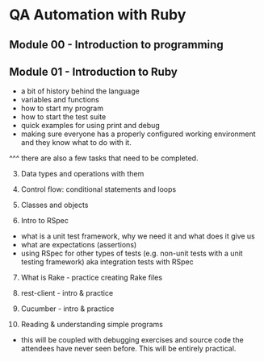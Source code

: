 # QA Automation with Ruby


## Module 00 - Introduction to programming

## Module 01 - Introduction to Ruby

- a bit of history behind the language
- variables and functions
- how to start my program
- how to start the test suite
- quick examples for using print and debug
- making sure everyone has a properly configured working environment and they
know what to do with it.

^^^ there are also a few tasks that need to be completed.

3) Data types and operations with them

4) Control flow: conditional statements and loops

5) Classes and objects

6) Intro to RSpec
- what is a unit test framework, why we need it and what does it give us
- what are expectations (assertions)
- using RSpec for other types of tests (e.g. non-unit tests with a unit testing
framework) aka integration tests with RSpec

7) What is Rake - practice creating Rake files

8) rest-client - intro & practice

9) Cucumber - intro & practice

10) Reading & understanding simple programs
- this will be coupled with debugging exercises and source code the attendees
have never seen before. This will be entirely practical.

